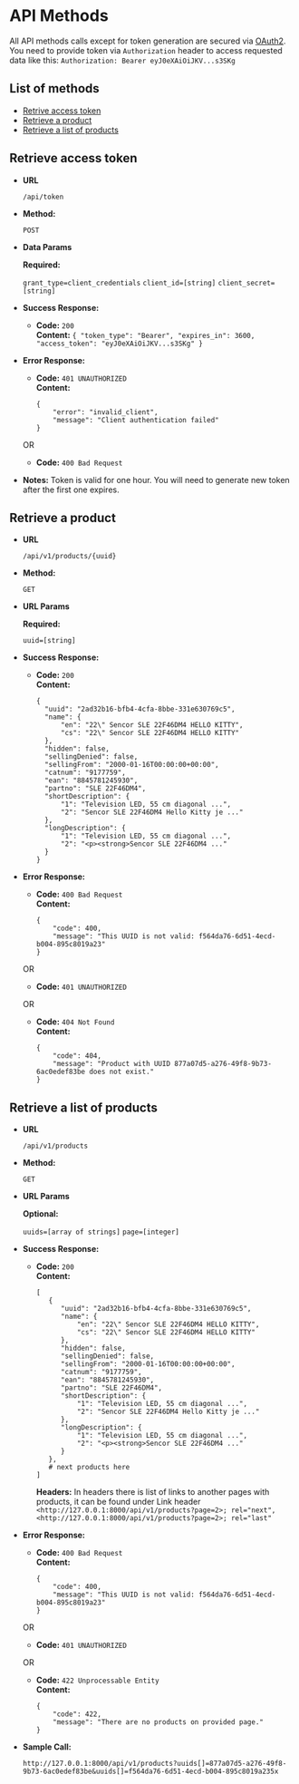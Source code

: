 # API Methods
All API methods calls except for token generation are secured via [OAuth2](/docs/backend-api/api-authentication-oauth2.md).
You need to provide token via `Authorization` header to access requested data like this: ```Authorization: Bearer eyJ0eXAiOiJKV...s3SKg```

## List of methods
- [Retrive access token](#retrieve-access-token)
- [Retrieve a product](#retrieve-a-product)
- [Retrieve a list of products](#retrieve-a-list-of-products)

**Retrieve access token**
----

* **URL**

  `/api/token`

* **Method:**

  `POST`

*  **Data Params**

   **Required:**

   `grant_type=client_credentials`
   `client_id=[string]`
   `client_secret=[string]`

* **Success Response:**

  * **Code:** `200` <br />
     **Content:**
        ```
        {
            "token_type": "Bearer",
            "expires_in": 3600,
            "access_token": "eyJ0eXAiOiJKV...s3SKg"
        }
        ```

* **Error Response:**

  * **Code:** `401 UNAUTHORIZED` <br />
    **Content:**
    ```
    {
        "error": "invalid_client",
        "message": "Client authentication failed"
    }
    ```

  OR

  * **Code:** `400 Bad Request` <br />

* **Notes:**
Token is valid for one hour.
You will need to generate new token after the first one expires.

**Retrieve a product**
----

* **URL**

  `/api/v1/products/{uuid}`

* **Method:**

  `GET`

*  **URL Params**

   **Required:**

   `uuid=[string]`

* **Success Response:**

  * **Code:** `200` <br />
    **Content:**
    ```
    {
      "uuid": "2ad32b16-bfb4-4cfa-8bbe-331e630769c5",
      "name": {
          "en": "22\" Sencor SLE 22F46DM4 HELLO KITTY",
          "cs": "22\" Sencor SLE 22F46DM4 HELLO KITTY"
      },
      "hidden": false,
      "sellingDenied": false,
      "sellingFrom": "2000-01-16T00:00:00+00:00",
      "catnum": "9177759",
      "ean": "8845781245930",
      "partno": "SLE 22F46DM4",
      "shortDescription": {
          "1": "Television LED, 55 cm diagonal ...",
          "2": "Sencor SLE 22F46DM4 Hello Kitty je ..."
      },
      "longDescription": {
          "1": "Television LED, 55 cm diagonal ...",
          "2": "<p><strong>Sencor SLE 22F46DM4 ..."
      }
    }
    ```

* **Error Response:**

  * **Code:** `400 Bad Request` <br />
    **Content:**
    ```
    {
        "code": 400,
        "message": "This UUID is not valid: f564da76-6d51-4ecd-b004-895c8019a23"
    }
    ```

  OR

  * **Code:** `401 UNAUTHORIZED` <br />

  OR

  * **Code:** `404 Not Found` <br />
    **Content:**
    ```
    {
        "code": 404,
        "message": "Product with UUID 877a07d5-a276-49f8-9b73-6ac0edef83be does not exist."
    }
    ```

**Retrieve a list of products**
----

* **URL**

  `/api/v1/products`

* **Method:**

  `GET`

*  **URL Params**

   **Optional:**

   `uuids=[array of strings]`
   `page=[integer]`

* **Success Response:**

  * **Code:** `200` <br />
    **Content:**
    ```
    [
       {
          "uuid": "2ad32b16-bfb4-4cfa-8bbe-331e630769c5",
          "name": {
              "en": "22\" Sencor SLE 22F46DM4 HELLO KITTY",
              "cs": "22\" Sencor SLE 22F46DM4 HELLO KITTY"
          },
          "hidden": false,
          "sellingDenied": false,
          "sellingFrom": "2000-01-16T00:00:00+00:00",
          "catnum": "9177759",
          "ean": "8845781245930",
          "partno": "SLE 22F46DM4",
          "shortDescription": {
              "1": "Television LED, 55 cm diagonal ...",
              "2": "Sencor SLE 22F46DM4 Hello Kitty je ..."
          },
          "longDescription": {
              "1": "Television LED, 55 cm diagonal ...",
              "2": "<p><strong>Sencor SLE 22F46DM4 ..."
          }
       },
       # next products here
    ]
    ```
    **Headers:**
    In headers there is list of links to another pages with products, it can be found under Link header
    `<http://127.0.0.1:8000/api/v1/products?page=2>; rel="next", <http://127.0.0.1:8000/api/v1/products?page=2>; rel="last"`

* **Error Response:**

  * **Code:** `400 Bad Request` <br />
    **Content:**
    ```
    {
        "code": 400,
        "message": "This UUID is not valid: f564da76-6d51-4ecd-b004-895c8019a23"
    }
    ```

  OR

  * **Code:** `401 UNAUTHORIZED` <br />

  OR

  * **Code:** `422 Unprocessable Entity` <br />
    **Content:**
    ```
    {
        "code": 422,
        "message": "There are no products on provided page."
    }
    ```

* **Sample Call:**

    `http://127.0.0.1:8000/api/v1/products?uuids[]=877a07d5-a276-49f8-9b73-6ac0edef83be&uuids[]=f564da76-6d51-4ecd-b004-895c8019a235x   `

